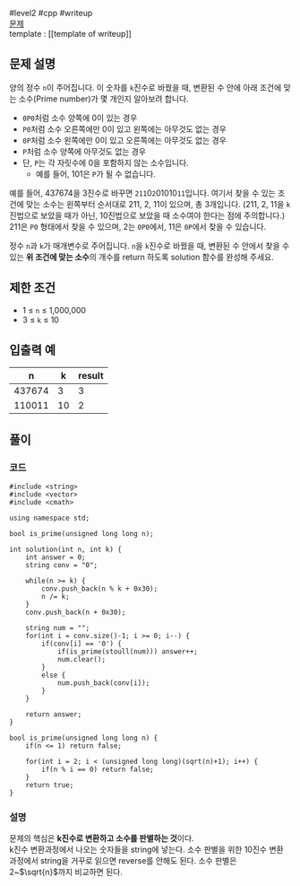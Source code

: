 
#level2 #cpp #writeup  
[문제](https://school.programmers.co.kr/learn/courses/30/lessons/92335)  
template : [[template of writeup]]  

## 문제 설명  

양의 정수 `n`이 주어집니다. 이 숫자를 `k`진수로 바꿨을 때, 변환된 수 안에 아래 조건에 맞는 소수(Prime number)가 몇 개인지 알아보려 합니다.  

- `0P0`처럼 소수 양쪽에 0이 있는 경우  
- `P0`처럼 소수 오른쪽에만 0이 있고 왼쪽에는 아무것도 없는 경우  
- `0P`처럼 소수 왼쪽에만 0이 있고 오른쪽에는 아무것도 없는 경우  
- `P`처럼 소수 양쪽에 아무것도 없는 경우  
- 단, `P`는 각 자릿수에 0을 포함하지 않는 소수입니다.  
    - 예를 들어, 101은 `P`가 될 수 없습니다.  

예를 들어, 437674을 3진수로 바꾸면 `211`0`2`01010`11`입니다. 여기서 찾을 수 있는 조건에 맞는 소수는 왼쪽부터 순서대로 211, 2, 11이 있으며, 총 3개입니다. (211, 2, 11을 `k`진법으로 보았을 때가 아닌, 10진법으로 보았을 때 소수여야 한다는 점에 주의합니다.) 211은 `P0` 형태에서 찾을 수 있으며, 2는 `0P0`에서, 11은 `0P`에서 찾을 수 있습니다.  

정수 `n`과 `k`가 매개변수로 주어집니다. `n`을 `k`진수로 바꿨을 때, 변환된 수 안에서 찾을 수 있는 **위 조건에 맞는 소수**의 개수를 return 하도록 solution 함수를 완성해 주세요.  

## 제한 조건  

- 1 ≤ `n` ≤ 1,000,000  
- 3 ≤ `k` ≤ 10  

## 입출력 예  

| n      | k   | result |  
| ------ | --- | ------ |  
| 437674 | 3   | 3      |  
| 110011 | 10  | 2      |  

## 풀이  

### 코드  

```  
#include <string>  
#include <vector>  
#include <cmath>  

using namespace std;  

bool is_prime(unsigned long long n);  

int solution(int n, int k) {  
    int answer = 0;  
    string conv = "0";  
    
    while(n >= k) {  
        conv.push_back(n % k + 0x30);  
        n /= k;  
    }  
    conv.push_back(n + 0x30);  
    
    string num = "";  
    for(int i = conv.size()-1; i >= 0; i--) {  
        if(conv[i] == '0') {  
            if(is_prime(stoull(num))) answer++;  
            num.clear();  
        }  
        else {  
            num.push_back(conv[i]);  
        }  
    }  
    
    return answer;  
}  

bool is_prime(unsigned long long n) {  
    if(n <= 1) return false;  
    
    for(int i = 2; i < (unsigned long long)(sqrt(n)+1); i++) {  
        if(n % i == 0) return false;  
    }  
    return true;  
}  
```  

### 설명  

문제의 핵심은 **k진수로 변환하고 소수를 판별하는 것**이다.  
k진수 변환과정에서 나오는 숫자들을 string에 넣는다. 소수 판별을 위한 10진수 변환 과정에서 string을 거꾸로 읽으면 reverse를 안해도 된다. 소수 판별은 2~$\sqrt{n}$까지 비교하면 된다.  
